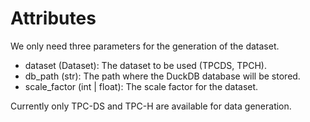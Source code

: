 # Attributes

We only need three parameters for the generation of the dataset.
- dataset (Dataset): The dataset to be used (TPCDS, TPCH).
- db_path (str): The path where the DuckDB database will be stored.
- scale_factor (int | float): The scale factor for the dataset.

Currently only TPC-DS and TPC-H are available for data generation.

